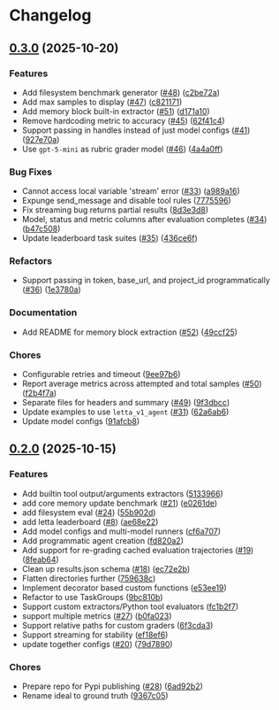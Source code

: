 # Changelog

## [0.3.0](https://github.com/letta-ai/letta-evals/compare/letta-evals-v0.2.0...letta-evals-v0.3.0) (2025-10-20)


### Features

* Add filesystem benchmark generator ([#48](https://github.com/letta-ai/letta-evals/issues/48)) ([c2be72a](https://github.com/letta-ai/letta-evals/commit/c2be72ae2704c9e42eeeeaf5e319287a79d405ce))
* Add max samples to display ([#47](https://github.com/letta-ai/letta-evals/issues/47)) ([c821171](https://github.com/letta-ai/letta-evals/commit/c821171b539233119c28a095e951a82990442b4c))
* Add memory block built-in extractor  ([#51](https://github.com/letta-ai/letta-evals/issues/51)) ([d171a10](https://github.com/letta-ai/letta-evals/commit/d171a10b662461ac8c07dd39f01d2ae40b7ffda4))
* Remove hardcoding metric to accuracy ([#45](https://github.com/letta-ai/letta-evals/issues/45)) ([62f41c4](https://github.com/letta-ai/letta-evals/commit/62f41c4847fa8c3ee4a5294776e81cd13748923c))
* Support passing in handles instead of just model configs ([#41](https://github.com/letta-ai/letta-evals/issues/41)) ([927e70a](https://github.com/letta-ai/letta-evals/commit/927e70ae3a163094cf73c2aee48ec2e691bdd3a6))
* Use `gpt-5-mini` as rubric grader model ([#46](https://github.com/letta-ai/letta-evals/issues/46)) ([4a4a0ff](https://github.com/letta-ai/letta-evals/commit/4a4a0ff8b4cd4e689775fe8fd59f2d459d976723))


### Bug Fixes

* Cannot access local variable 'stream' error  ([#33](https://github.com/letta-ai/letta-evals/issues/33)) ([a989a16](https://github.com/letta-ai/letta-evals/commit/a989a16e09675a850474b7e9c6e3f042e5822835))
* Expunge send_message and disable tool rules ([7775596](https://github.com/letta-ai/letta-evals/commit/77755964f3c01578bfe52dfe5600d30534ef86d8))
* Fix streaming bug returns partial results ([8d3e3d8](https://github.com/letta-ai/letta-evals/commit/8d3e3d8abec16aebb9867605b778a4ffa9ce3145))
* Model, status and metric columns after evaluation completes ([#34](https://github.com/letta-ai/letta-evals/issues/34)) ([b47c508](https://github.com/letta-ai/letta-evals/commit/b47c508ead27a98aceb349470e644f80387defeb))
* Update leaderboard task suites ([#35](https://github.com/letta-ai/letta-evals/issues/35)) ([436ce6f](https://github.com/letta-ai/letta-evals/commit/436ce6fd8628de37da1815f4a63928f23d2037a2))


### Refactors

* Support passing in token, base_url, and project_id programmatically ([#36](https://github.com/letta-ai/letta-evals/issues/36)) ([1e3780a](https://github.com/letta-ai/letta-evals/commit/1e3780af91b3f02dd5b2930d1b2c7480375eccaa))


### Documentation

* Add README for memory block extraction ([#52](https://github.com/letta-ai/letta-evals/issues/52)) ([49ccf25](https://github.com/letta-ai/letta-evals/commit/49ccf25c006eace82872e1e5c0e16739bd676be2))


### Chores

* Configurable retries and timeout ([9ee97b6](https://github.com/letta-ai/letta-evals/commit/9ee97b6c5e7399b37321829685a37730670bed5f))
* Report average metrics across attempted and total samples ([#50](https://github.com/letta-ai/letta-evals/issues/50)) ([f2b4f7a](https://github.com/letta-ai/letta-evals/commit/f2b4f7ad1f3bbe8fd266d3b08e9501783f80bb75))
* Separate files for headers and summary ([#49](https://github.com/letta-ai/letta-evals/issues/49)) ([9f3dbcc](https://github.com/letta-ai/letta-evals/commit/9f3dbccc2516a6730ef64a511f7ac54656c46e60))
* Update examples to use `letta_v1_agent` ([#31](https://github.com/letta-ai/letta-evals/issues/31)) ([62a6ab6](https://github.com/letta-ai/letta-evals/commit/62a6ab626816d28220c474c00c634b1cfc9e66dc))
* Update model configs ([91afcb8](https://github.com/letta-ai/letta-evals/commit/91afcb81e48537ad07bbb4dff11af2648ccae6e2))

## [0.2.0](https://github.com/letta-ai/letta-evals/compare/letta-evals-v0.1.0...letta-evals-v0.2.0) (2025-10-15)


### Features

* Add builtin tool output/arguments extractors ([5133966](https://github.com/letta-ai/letta-evals/commit/51339668f797232e9e5119750e1b243feeb37912))
* add core memory update benchmark ([#21](https://github.com/letta-ai/letta-evals/issues/21)) ([e0261de](https://github.com/letta-ai/letta-evals/commit/e0261dea683c0f52abc10ea4aeb767ee71258e9c))
* add filesystem eval ([#24](https://github.com/letta-ai/letta-evals/issues/24)) ([55b902d](https://github.com/letta-ai/letta-evals/commit/55b902d474dee79d1b5203ae077c83ad6fe925b6))
* add letta leaderboard ([#8](https://github.com/letta-ai/letta-evals/issues/8)) ([ae68e22](https://github.com/letta-ai/letta-evals/commit/ae68e2267c6a89ccb298c5f190960b93b357ec01))
* Add model configs and multi-model runners ([cf6a707](https://github.com/letta-ai/letta-evals/commit/cf6a707c25e9bbbf1c6c9e827ec61a15e62df84a))
* Add programmatic agent creation ([fd820a2](https://github.com/letta-ai/letta-evals/commit/fd820a23d6ce0383ae128ec0fa6f24241fd47099))
* Add support for re-grading cached evaluation trajectories ([#19](https://github.com/letta-ai/letta-evals/issues/19)) ([8feab64](https://github.com/letta-ai/letta-evals/commit/8feab6442dbd331c8a9abd9158f471e576302ac0))
* Clean up results.json schema ([#18](https://github.com/letta-ai/letta-evals/issues/18)) ([ec72e2b](https://github.com/letta-ai/letta-evals/commit/ec72e2b9c077b0684b318a064d8b4d8463c28074))
* Flatten directories further ([759638c](https://github.com/letta-ai/letta-evals/commit/759638c5297047641c6bb9af8dc4a8f655d7add6))
* Implement decorator based custom functions ([e53ee19](https://github.com/letta-ai/letta-evals/commit/e53ee199a2a44b9d859c9f6a3c768beb49ce7058))
* Refactor to use TaskGroups ([9bc810b](https://github.com/letta-ai/letta-evals/commit/9bc810b66dba61e2ac4794addd2cbd3647a256e7))
* Support custom extractors/Python tool evaluators ([fc1b2f7](https://github.com/letta-ai/letta-evals/commit/fc1b2f7b375ed0e7d3666a2fe0746ed92b9f27a7))
* support multiple metrics ([#27](https://github.com/letta-ai/letta-evals/issues/27)) ([b0fa023](https://github.com/letta-ai/letta-evals/commit/b0fa02357733451d0c216a1cb36882556f84d9e2))
* Support relative paths for custom graders ([6f3cda3](https://github.com/letta-ai/letta-evals/commit/6f3cda39eff447477b81020b73985ae6cf25af5b))
* Support streaming for stability ([ef18ef6](https://github.com/letta-ai/letta-evals/commit/ef18ef63c3986cecd48aa15bc261c04ddca94af0))
* update together configs ([#20](https://github.com/letta-ai/letta-evals/issues/20)) ([79d7890](https://github.com/letta-ai/letta-evals/commit/79d7890a758b7b97162ed91aca3f752d2280df28))


### Chores

* Prepare repo for Pypi publishing ([#28](https://github.com/letta-ai/letta-evals/issues/28)) ([6ad92b2](https://github.com/letta-ai/letta-evals/commit/6ad92b2477a549065a0885f9985bab8202e16906))
* Rename ideal to ground truth ([9367c05](https://github.com/letta-ai/letta-evals/commit/9367c05599b98da8279474a0007bd664a18730fd))
